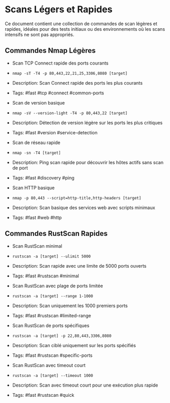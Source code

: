 # Scans Légers et Rapides

Ce document contient une collection de commandes de scan légères et rapides, idéales pour des tests initiaux ou des environnements où les scans intensifs ne sont pas appropriés.

## Commandes Nmap Légères

* Scan TCP Connect rapide des ports courants
* `nmap -sT -T4 -p 80,443,22,21,25,3306,8080 [target]`
* Description: Scan Connect rapide des ports les plus courants
* Tags: #fast #tcp #connect #common-ports

* Scan de version basique
* `nmap -sV --version-light -T4 -p 80,443,22 [target]`
* Description: Détection de version légère sur les ports les plus critiques
* Tags: #fast #version #service-detection

* Scan de réseau rapide
* `nmap -sn -T4 [target]`
* Description: Ping scan rapide pour découvrir les hôtes actifs sans scan de port
* Tags: #fast #discovery #ping

* Scan HTTP basique
* `nmap -p 80,443 --script=http-title,http-headers [target]`
* Description: Scan basique des services web avec scripts minimaux
* Tags: #fast #web #http

## Commandes RustScan Rapides

* Scan RustScan minimal
* `rustscan -a [target] --ulimit 5000`
* Description: Scan rapide avec une limite de 5000 ports ouverts
* Tags: #fast #rustscan #minimal

* Scan RustScan avec plage de ports limitée
* `rustscan -a [target] --range 1-1000`
* Description: Scan uniquement les 1000 premiers ports
* Tags: #fast #rustscan #limited-range

* Scan RustScan de ports spécifiques
* `rustscan -a [target] -p 22,80,443,3306,8080`
* Description: Scan ciblé uniquement sur les ports spécifiés
* Tags: #fast #rustscan #specific-ports

* Scan RustScan avec timeout court
* `rustscan -a [target] --timeout 1000`
* Description: Scan avec timeout court pour une exécution plus rapide
* Tags: #fast #rustscan #quick